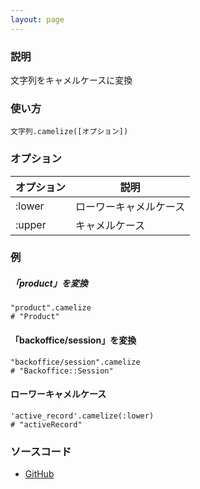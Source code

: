 ```yaml
---
layout: page
---
```

### 説明
文字列をキャメルケースに変換

### 使い方
    文字列.camelize([オプション])

### オプション

オプション     | 説明
------------ | --
:lower | ローワーキャメルケース
:upper | キャメルケース

### 例
##### 「product」を変換
    "product".camelize
    # "Product"

#### 「backoffice/session」を変換
    "backoffice/session".camelize
    # "Backoffice::Session"

#### ローワーキャメルケース
    'active_record'.camelize(:lower)
    # "activeRecord"

### ソースコード
* [GitHub](https://github.com/rails/rails/blob/f33d52c95217212cbacc8d5e44b5a8e3cdc6f5b3/activesupport/lib/active_support/core_ext/string/inflections.rb#L91)

